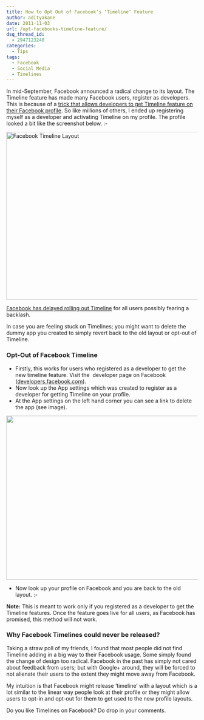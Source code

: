 ```yaml
---
title: How to Opt Out of Facebook’s ‘Timeline’ Feature
author: adityakane
date: 2011-11-03
url: /opt-facebooks-timeline-feature/
dsq_thread_id:
  - 2947123240
categories:
  - Tips
tags:
  - Facebook
  - Social Media
  - Timelines
---
```

In mid-September, Facebook announced a radical change to its layout. The Timeline feature has made many Facebook users, register as developers. This is because of a [trick that allows developers to get Timeline feature on their Facebook profile][1]. So like millions of others, I ended up registering myself as a developer and activating Timeline on my profile. The profile looked a bit like the screenshot below. <img src="http://devilsworkshop.org/wp-includes/images/smilies/simple-smile.png" alt=":-)" class="wp-smiley" style="height: 1em; max-height: 1em;" />

<a href="http://devilsworkshop.org/enable-facebook-timeline-hack/facebook_timeline_1/" rel="attachment wp-att-45535"><img class="alignnone size-full wp-image-45535" title="Facebook_timeline_1" src="http://cdn.devilsworkshop.org/files/2011/09/Facebook_timeline_1.png" alt="Facebook Timeline Layout" width="550" height="442" /><br /> </a>

[Facebook has delayed rolling out Timeline][2] for all users possibly fearing a backlash.

In case you are feeling stuck on Timelines; you might want to delete the dummy app you created to simply revert back to the old layout or opt-out of Timeline.

### Opt-Out of Facebook Timeline

  * Firstly, this works for users who registered as a developer to get the new timeline feature. Visit the  developer page on Facebook (<a href="https://developers.facebook.com" onclick="_gaq.push(['_trackEvent', 'outbound-article', 'https://developers.facebook.com', 'developers.facebook.com']);" >developers.facebook.com</a>).
  * Now look up the App settings which was created to register as a developer for getting Timeline on your profile.
  * At the App settings on the left hand corner you can see a link to delete the app (see image).

<div>
  <a href="http://devilsworkshop.org/opt-facebooks-timeline-feature/fb_app_delete/" rel="attachment wp-att-47342"><img class="alignnone size-full wp-image-47342" title="Delete App on Facebook" src="http://cdn.devilsworkshop.org/files/2011/11/FB_app_Delete.png" alt="" width="550" height="432" /></a>
</div>

  * Now look up your profile on Facebook and you are back to the old layout. <img src="http://devilsworkshop.org/wp-includes/images/smilies/simple-smile.png" alt=":-)" class="wp-smiley" style="height: 1em; max-height: 1em;" />

<div>
  <strong>Note:</strong> This is meant to work only if you registered as a developer to get the Timeline features. Once the feature goes live for all users, as Facebook has promised, this method will not work.
</div>

### Why Facebook Timelines could never be released?

Taking a straw poll of my friends, I found that most people did not find Timeline adding in a big way to their Facebook usage. Some simply found the change of design too radical. Facebook in the past has simply not cared about feedback from users; but with Google+ around, they will be forced to not alienate their users to the extent they might move away from Facebook.

My intuition is that Facebook might release &#8216;timeline&#8217; with a layout which is a lot similar to the linear way people look at their profile or they might allow users to opt-in and opt-out for them to get used to the new profile layouts.

Do you like Timelines on Facebook? Do drop in your comments.

 [1]: http://devilsworkshop.org/enable-facebook-timeline-hack/
 [2]: http://devilsworkshop.org/facebook-delays-launch-timeline-profiles/

